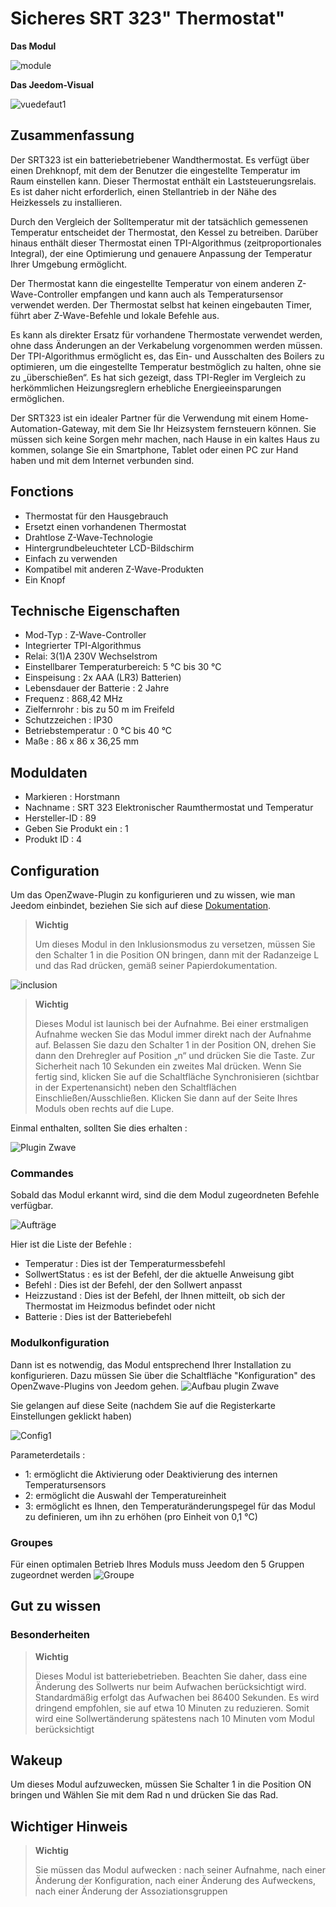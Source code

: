 # Sicheres SRT 323" Thermostat"

**Das Modul**

![module](images/secure.srt323/module.jpg)

**Das Jeedom-Visual**

![vuedefaut1](images/secure.srt323/vuedefaut1.jpg)

## Zusammenfassung

Der SRT323 ist ein batteriebetriebener Wandthermostat. Es verfügt über einen Drehknopf, mit dem der Benutzer die eingestellte Temperatur im Raum einstellen kann. Dieser Thermostat enthält ein Laststeuerungsrelais. Es ist daher nicht erforderlich, einen Stellantrieb in der Nähe des Heizkessels zu installieren.

Durch den Vergleich der Solltemperatur mit der tatsächlich gemessenen Temperatur entscheidet der Thermostat, den Kessel zu betreiben. Darüber hinaus enthält dieser Thermostat einen TPI-Algorithmus (zeitproportionales Integral), der eine Optimierung und genauere Anpassung der Temperatur Ihrer Umgebung ermöglicht.

Der Thermostat kann die eingestellte Temperatur von einem anderen Z-Wave-Controller empfangen und kann auch als Temperatursensor verwendet werden. Der Thermostat selbst hat keinen eingebauten Timer, führt aber Z-Wave-Befehle und lokale Befehle aus.

Es kann als direkter Ersatz für vorhandene Thermostate verwendet werden, ohne dass Änderungen an der Verkabelung vorgenommen werden müssen. Der TPI-Algorithmus ermöglicht es, das Ein- und Ausschalten des Boilers zu optimieren, um die eingestellte Temperatur bestmöglich zu halten, ohne sie zu „überschießen“. Es hat sich gezeigt, dass TPI-Regler im Vergleich zu herkömmlichen Heizungsreglern erhebliche Energieeinsparungen ermöglichen.

Der SRT323 ist ein idealer Partner für die Verwendung mit einem Home-Automation-Gateway, mit dem Sie Ihr Heizsystem fernsteuern können. Sie müssen sich keine Sorgen mehr machen, nach Hause in ein kaltes Haus zu kommen, solange Sie ein Smartphone, Tablet oder einen PC zur Hand haben und mit dem Internet verbunden sind.

## Fonctions

-   Thermostat für den Hausgebrauch
-   Ersetzt einen vorhandenen Thermostat
-   Drahtlose Z-Wave-Technologie
-   Hintergrundbeleuchteter LCD-Bildschirm
-   Einfach zu verwenden
-   Kompatibel mit anderen Z-Wave-Produkten
-   Ein Knopf

## Technische Eigenschaften

-   Mod-Typ : Z-Wave-Controller
-   Integrierter TPI-Algorithmus
-   Relai: 3(1)A 230V Wechselstrom
-   Einstellbarer Temperaturbereich: 5 °C bis 30 °C
-   Einspeisung : 2x AAA (LR3) Batterien)
-   Lebensdauer der Batterie : 2 Jahre
-   Frequenz : 868,42 MHz
-   Zielfernrohr : bis zu 50 m im Freifeld
-   Schutzzeichen : IP30
-   Betriebstemperatur : 0 °C bis 40 °C
-   Maße : 86 x 86 x 36,25 mm

## Moduldaten

-   Markieren : Horstmann
-   Nachname : SRT 323 Elektronischer Raumthermostat und Temperatur
-   Hersteller-ID : 89
-   Geben Sie Produkt ein : 1
-   Produkt ID : 4

## Configuration

Um das OpenZwave-Plugin zu konfigurieren und zu wissen, wie man Jeedom einbindet, beziehen Sie sich auf diese [Dokumentation](https://doc.jeedom.com/de_DE/plugins/automation%20protocol/openzwave/).

> **Wichtig**
>
> Um dieses Modul in den Inklusionsmodus zu versetzen, müssen Sie den Schalter 1 in die Position ON bringen, dann mit der Radanzeige L und das Rad drücken, gemäß seiner Papierdokumentation.

![inclusion](images/secure.srt323/inclusion.jpg)

> **Wichtig**
>
> Dieses Modul ist launisch bei der Aufnahme. Bei einer erstmaligen Aufnahme wecken Sie das Modul immer direkt nach der Aufnahme auf. Belassen Sie dazu den Schalter 1 in der Position ON, drehen Sie dann den Drehregler auf Position „n“ und drücken Sie die Taste. Zur Sicherheit nach 10 Sekunden ein zweites Mal drücken. Wenn Sie fertig sind, klicken Sie auf die Schaltfläche Synchronisieren (sichtbar in der Expertenansicht) neben den Schaltflächen Einschließen/Ausschließen. Klicken Sie dann auf der Seite Ihres Moduls oben rechts auf die Lupe.

Einmal enthalten, sollten Sie dies erhalten :

![Plugin Zwave](images/secure.srt323/information.jpg)

### Commandes

Sobald das Modul erkannt wird, sind die dem Modul zugeordneten Befehle verfügbar.

![Aufträge](images/secure.srt323/commandes.jpg)

Hier ist die Liste der Befehle :

-   Temperatur : Dies ist der Temperaturmessbefehl
-   SollwertStatus : es ist der Befehl, der die aktuelle Anweisung gibt
-   Befehl : Dies ist der Befehl, der den Sollwert anpasst
-   Heizzustand : Dies ist der Befehl, der Ihnen mitteilt, ob sich der Thermostat im Heizmodus befindet oder nicht
-   Batterie : Dies ist der Batteriebefehl

### Modulkonfiguration

Dann ist es notwendig, das Modul entsprechend Ihrer Installation zu konfigurieren. Dazu müssen Sie über die Schaltfläche "Konfiguration" des OpenZwave-Plugins von Jeedom gehen.
![Aufbau plugin Zwave](images/plugin/bouton_configuration.jpg)

Sie gelangen auf diese Seite (nachdem Sie auf die Registerkarte Einstellungen geklickt haben)

![Config1](images/secure.srt323/config1.jpg)

Parameterdetails :

-   1: ermöglicht die Aktivierung oder Deaktivierung des internen Temperatursensors
-   2: ermöglicht die Auswahl der Temperatureinheit
-   3: ermöglicht es Ihnen, den Temperaturänderungspegel für das Modul zu definieren, um ihn zu erhöhen (pro Einheit von 0,1 °C)

### Groupes

Für einen optimalen Betrieb Ihres Moduls muss Jeedom den 5 Gruppen zugeordnet werden
![Groupe](images/secure.srt323/groupe.jpg)

## Gut zu wissen

### Besonderheiten

> **Wichtig**
>
> Dieses Modul ist batteriebetrieben. Beachten Sie daher, dass eine Änderung des Sollwerts nur beim Aufwachen berücksichtigt wird. Standardmäßig erfolgt das Aufwachen bei 86400 Sekunden. Es wird dringend empfohlen, sie auf etwa 10 Minuten zu reduzieren. Somit wird eine Sollwertänderung spätestens nach 10 Minuten vom Modul berücksichtigt

## Wakeup

Um dieses Modul aufzuwecken, müssen Sie Schalter 1 in die Position ON bringen und
Wählen Sie mit dem Rad n und drücken Sie das Rad.

## Wichtiger Hinweis

> **Wichtig**
>
> Sie müssen das Modul aufwecken : nach seiner Aufnahme, nach einer Änderung der Konfiguration, nach einer Änderung des Aufweckens, nach einer Änderung der Assoziationsgruppen

